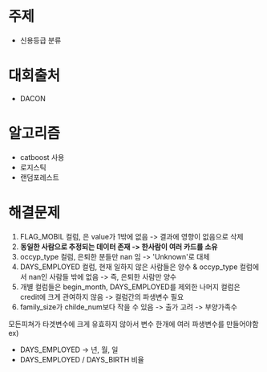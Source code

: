 # 주제
- 신용등급 분류

# 대회출처
- DACON

# 알고리즘 
- catboost 사용
- 로지스틱
- 랜덤포레스트

# 해결문제
1. FLAG_MOBIL 컬럼, 은 value가 1밖에 없음 -> 결과에 영향이 없음으로 삭제
6. **동일한 사람으로 추정되는 데이터 존재 -> 한사람이 여러 카드를 소유**
2. occyp_type 컬럼, 은퇴한 분들만 nan 임 -> 'Unknown'로 대체
3. DAYS_EMPLOYED 컬럼, 현재 일하지 않은 사람들은 양수 & occyp_type 컬럼에서 nan인 사람들 밖에 없음 -> 즉, 은퇴한 사람만 양수
4. 개별 컬럼들은 begin_month, DAYS_EMPLOYED를 제외한 나머지 컬럼은 credit에 크게 관여하지 않음 -> 컬럼간의 파생변수 필요
5. family_size가 childe_num보다 작을 수 있음 -> 출가 고려 -> 부양가족수

모든피쳐가 타겟변수에 크게 유효하지 않아서 변수 한개에 여러 파생변수를 만들어야함
ex) 
  - DAYS_EMPLOYED -> 년, 월, 일
  - DAYS_EMPLOYED / DAYS_BIRTH 비율
